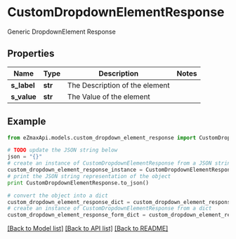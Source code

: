 # CustomDropdownElementResponse

Generic DropdownElement Response

## Properties
Name | Type | Description | Notes
------------ | ------------- | ------------- | -------------
**s_label** | **str** | The Description of the element | 
**s_value** | **str** | The Value of the element | 

## Example

```python
from eZmaxApi.models.custom_dropdown_element_response import CustomDropdownElementResponse

# TODO update the JSON string below
json = "{}"
# create an instance of CustomDropdownElementResponse from a JSON string
custom_dropdown_element_response_instance = CustomDropdownElementResponse.from_json(json)
# print the JSON string representation of the object
print CustomDropdownElementResponse.to_json()

# convert the object into a dict
custom_dropdown_element_response_dict = custom_dropdown_element_response_instance.to_dict()
# create an instance of CustomDropdownElementResponse from a dict
custom_dropdown_element_response_form_dict = custom_dropdown_element_response.from_dict(custom_dropdown_element_response_dict)
```
[[Back to Model list]](../README.md#documentation-for-models) [[Back to API list]](../README.md#documentation-for-api-endpoints) [[Back to README]](../README.md)


